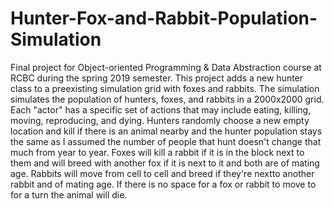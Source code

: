 # Hunter-Fox-and-Rabbit-Population-Simulation
Final project for Object-oriented Programming &amp; Data Abstraction course at RCBC during the spring 2019 semester.
This project adds a new hunter class to a preexisting simulation grid with foxes and rabbits. The simulation simulates the population of 
hunters, foxes, and rabbits in a 2000x2000 grid. Each "actor" has a specific set of actions that may include eating, killing, moving, 
reproducing, and dying. Hunters randomly choose a new empty location and kill if there is an animal nearby and the hunter 
population stays the same as I assumed the number of people that hunt doesn't change that much from year to year. Foxes will kill a rabbit
if it is in the block next to them and will breed with another fox if it is next to it and both are of mating age. Rabbits will move from 
cell to cell and breed if they're nextto another rabbit and of mating age. If there is no space for a fox or rabbit to move to for a turn 
the animal will die. 
